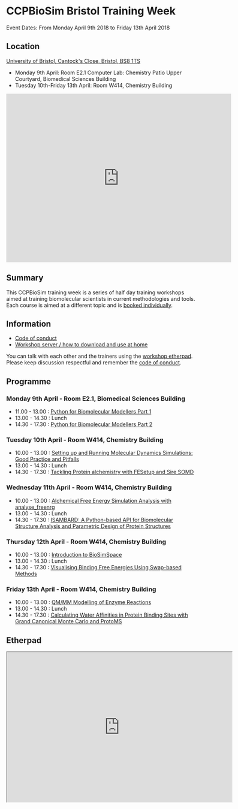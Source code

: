 # CCPBioSim Bristol Training Week

Event Dates: From Monday April 9th 2018 to Friday 13th April 2018

## Location

[University of Bristol, Cantock's Close, Bristol, BS8 1TS](https://goo.gl/maps/qF8VTFMuYRC2)

* Monday 9th April: Room E2.1 Computer Lab: Chemistry Patio Upper Courtyard, Biomedical Sciences Building
* Tuesday 10th-Friday 13th April: Room W414, Chemistry Building

<iframe src="https://www.google.com/maps/embed?pb=!1m18!1m12!1m3!1d2486.0865107202135!2d-2.6013287950617205!3d51.45656806313042!2m3!1f0!2f0!3f0!3m2!1i1024!2i768!4f13.1!3m3!1m2!1s0x48718dd997adbe91%3A0x40d7b318bddabb20!2sSchool+of+Chemistry%2C+Senate+House%2C+Tyndall+Ave%2C+Bristol+BS8+1TH!5e0!3m2!1sen!2suk!4v1522840783910" width="600" height="450" frameborder="0" style="border:0" allowfullscreen></iframe>

## Summary

This CCPBioSim training week is a series of half day training workshops aimed 
at training biomolecular scientists in current methodologies and tools. Each 
course is aimed at a different topic and is [booked individually](http://www.cvent.com/d/9tqvyd). 

## Information

* [Code of conduct](conduct.md)
* [Workshop server / how to download and use at home](server.md)

You can talk with each other and the trainers using the 
[workshop etherpad](https://etherpad.net/p/ccpbiosim_bristol18). Please
keep discussion respectful and remember the [code of conduct](conduct.md).

## Programme

### Monday 9th April - Room E2.1, Biomedical Sciences Building

* 11.00 - 13.00 : [Python for Biomolecular Modellers Part 1](https://ccpbiosim.github.io/python_and_data)
* 13.00 - 14.30 : Lunch
* 14.30 - 17.30 : [Python for Biomolecular Modellers Part 2](https://ccpbiosim.github.io/python_and_data)

### Tuesday 10th April - Room W414, Chemistry Building

* 10.00 - 13.00 : [Setting up and Running Molecular Dynamics Simulations: Good Practice and Pitfalls](https://ccpbiosim.github.io/md_workshop)
* 13.00 - 14.30 : Lunch
* 14.30 - 17.30 : [Tackling Protein alchemistry with FESetup and Sire SOMD](https://ccpbiosim.github.io/fesetup_workshop)

### Wednesday 11th April - Room W414, Chemistry Building

* 10.00 - 13.00 : [Alchemical Free Energy Simulation Analysis with analyse_freenrg](https://ccpbiosim.github.io/analyse_freenrg_workshop)
* 13.00 - 14.30 : Lunch
* 14.30 - 17.30 : [ISAMBARD: A Python-based API for Biomolecular Structure Analysis and Parametric Design of Protein Structures]()

### Thursday 12th April - Room W414, Chemistry Building

* 10.00 - 13.00 : [Introduction to BioSimSpace](https://ccpbiosim.github.io/biosimspace_workshop)
* 13.00 - 14.30 : Lunch
* 14.30 - 17.30 : [Visualising Binding Free Energies Using Swap-based Methods](https://ccpbiosim.github.io/xswaps)

### Friday 13th April - Room W414, Chemistry Building

* 10.00 - 13.00 : [QM/MM Modelling of Enzyme Reactions]()
* 13.00 - 14.30 : Lunch
* 14.30 - 17.30 : [Calculating Water Affinities in Protein Binding Sites with Grand Canonical Monte Carlo and ProtoMS]()

## Etherpad

<iframe name="embed_readwrite" src="https://etherpad.net/p/ccpbiosim_bristol18?showControls=true&showChat=true&showLineNumbers=true&useMonospaceFont=false" width=600 height=400></iframe>

